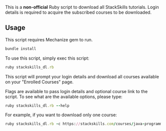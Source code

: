 This is a **non-official** Ruby script to download all StackSkills tutorials. Login details is required to acquire the subscribed courses to be downloaded.

## Usage
This script requires Mechanize gem to run.
```ruby
bundle install
```

To use this script, simply exec this script:
```ruby
ruby stackskills_dl.rb
```
This script will prompt your login details and download all courses available on your "Enrolled Courses" page.

Flags are available to pass login details and optional course link to the script.
To see what are the available options, please type:
```ruby
ruby stackskills_dl.rb --help
```

For example, if you want to download only one course:
```ruby
ruby stackskills_dl.rb -c https://stackskills.com/courses/java-programming-the-master-course
```